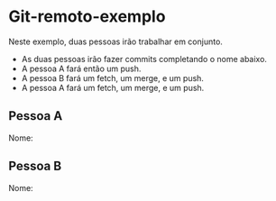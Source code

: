 # Git-remoto-exemplo

Neste exemplo, duas pessoas irão trabalhar em conjunto.

  - As duas pessoas irão fazer commits completando o nome abaixo.
  - A pessoa A fará então um push.
  - A pessoa B fará um fetch, um merge, e um push.
  - A pessoa A fará um fetch, um merge, e um push.

## Pessoa A

Nome:

## Pessoa B

Nome:
